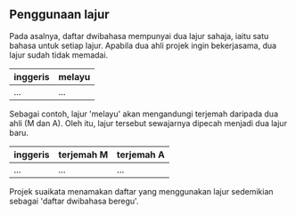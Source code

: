 ---
---

## Penggunaan lajur

Pada asalnya, daftar dwibahasa mempunyai dua lajur sahaja,
iaitu satu bahasa untuk setiap lajur. Apabila dua ahli
projek ingin bekerjasama, dua lajur sudah tidak memadai.

| inggeris | melayu |
| -------- | ------ |
| ...      | ...    |

Sebagai contoh, lajur 'melayu' akan mengandungi terjemah
daripada dua ahli (M dan A). Oleh itu, lajur tersebut
sewajarnya dipecah menjadi dua lajur baru.

| inggeris | terjemah M | terjemah A |
| -------- | ---------- | ---------- |
| ...      | ...        | ...        |

Projek suaikata menamakan daftar yang menggunakan lajur
sedemikian sebagai 'daftar dwibahasa beregu'.
